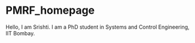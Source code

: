 # PMRF_homepage
Hello, I am Srishti. I am a PhD student in Systems and Control Engineering, IIT Bombay.
